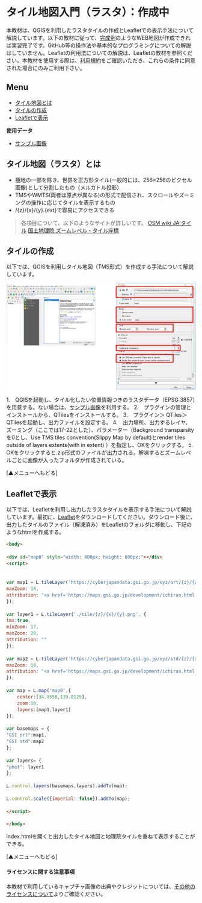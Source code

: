# タイル地図入門（ラスタ）：作成中
本教材は、QGISを利用したラスタタイルの作成とLeafletでの表示手法について解説しています。以下の教材に従って、[完成例]()のようなWEB地図が作成できれば実習完了です。GitHub等の操作法や基本的なプログラミングについての解説はしていません。Leafletの利用法についての解説は、Leafletの教材を参照ください。本教材を使用する際は、[利用規約]をご確認いただき、これらの条件に同意された場合にのみご利用下さい。

[利用規約]:../../../../master/利用規約.md
[CZML]:../../インターネットの活用に関する教材/Leaflet/Leaflet.md

**Menu**
------
* [タイル地図とは](#タイル地図とは)
* [タイルの作成](#タイルの作成)
* [Leafletで表示](#Leafletで表示)

**使用データ**

* [サンプル画像]

## タイル地図（ラスタ）とは
- 極地の一部を除き、世界を正方形タイル(一般的には、256×256のピクセル画像)として分割したもの（メルカトル投影）
- TMSやWMTS(両者は原点が異なる)の形式で配信され、スクロールやズーミングの操作に応じてタイルを表示するもの
- /{z}/{x}/{y}.{ext}で容易にアクセスできる

> 各項目について、以下のようなサイトが詳しいです。
> [OSM wiki JA:タイル](https://wiki.openstreetmap.org/wiki/JA:%E3%82%BF%E3%82%A4%E3%83%AB)
> [国土地理院 ズームレベル・タイル座標](https://maps.gsi.go.jp/development/siyou.html)


## タイルの作成
以下では、QGISを利用しタイル地図（TMS形式）を作成する手法について解説しています。

![ratertile](./pic/rastertile_pic1.png)

1.　QGISを起動し、タイル化したい位置情報つきのラスタデータ（EPSG:3857）を用意する。ない場合は、[サンプル画像]を利用する。
2.　プラグインの管理とインストールから、QTilesをインストールする。
3.　プラグイン＞ QTiles＞ QTilesを起動し、出力ファイルを設定する。
4.　出力場所、出力するレイヤ、ズーミング（ここでは17-22とした）、パラメーター（Background transparsityを0とし、Use TMS tiles convention(Slippy Map by default)とrender tiles outside of layers extents(with in extent) ）を指定し、OKをクリックする。
5.　OKをクリックすると.zip形式のファイルが出力される。解凍するとズームレベルごとに画像が入ったフォルダが作成されている。

[▲メニューへもどる]

## Leafletで表示
以下では、Leafletを利用し出力したラスタタイルを表示する手法について解説しています。最初に、[Leaflet](http://leafletjs.com/)をダウンロードしてください。ダウンロード後に、出力したタイルのファイル（解凍済み）をLeafletのフォルダに移動し、下記のようなhtmlを作成する。

```html
<body>

<div id="map0" style="width: 800px; height: 600px;"></div>
<script>


var map1 = L.tileLayer('https://cyberjapandata.gsi.go.jp/xyz/ort/{z}/{x}/{y}.jpg', {
maxZoom: 18,
attribution: "<a href='https://maps.gsi.go.jp/development/ichiran.html' target='_blank'>地理院タイル</a>"
});

var layer1 = L.tileLayer('./tile/{z}/{x}/{y}.png', {
tms:true,
minZoom: 17,
maxZoom: 20,
attribution: ""
});

var map2 = L.tileLayer('https://cyberjapandata.gsi.go.jp/xyz/std/{z}/{x}/{y}.png', {
maxZoom: 18,
attribution: "<a href='https://maps.gsi.go.jp/development/ichiran.html' target='_blank'>地理院タイル</a>"
});

var map = L.map('map0',{
	center:[34.9558,139.8129],
	zoom:18,
	layers:[map1,layer1]
});

var basemaps = {
"GSI ort":map1,
"GSI std":map2
};

var layers= {
"phot": layer1
};

L.control.layers(basemaps,layers).addTo(map);

L.control.scale({imperial: false}).addTo(map);

</script>

</body>

```

index.htmlを開くと出力したタイル地図と地理院タイルを重ねて表示することができる。

[▲メニューへもどる]

#### ライセンスに関する注意事項
本教材で利用しているキャプチャ画像の出典やクレジットについては、[その他のライセンスについて]よりご確認ください。

[その他のライセンスについて]:../../その他のライセンスについて.md
[サンプル画像]:https://github.com/gis-oer/datasets/raw/master/raster/sunayama.tif
